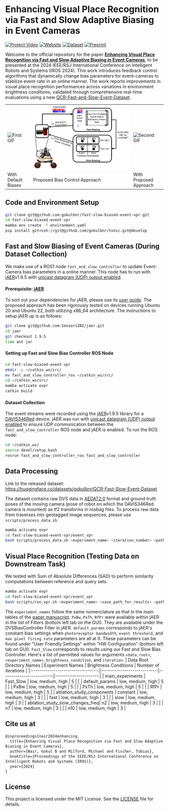 # Enhancing Visual Place Recognition via Fast and Slow Adaptive Biasing in Event Cameras

[![Project Video](https://img.shields.io/badge/Video-Watch-red)](https://www.youtube.com/watch?v=8D9gtHqteEQ) [![Website](https://img.shields.io/badge/Website-Visit-blue)](https://gokulbnr.github.io/publication/dvs-biasing-vpr) [![Dataset](https://img.shields.io/badge/Dataset-Download-green)](https://huggingface.co/datasets/gokulbnr/QCR-Fast-Slow-Event-Dataset) [![Preprint](https://img.shields.io/badge/Preprint-Read-orange)](https://arxiv.org/abs/2403.16425)

Welcome to the official repository for the paper [**Enhancing Visual Place Recognition via Fast and Slow Adaptive Biasing in Event Cameras**](https://arxiv.org/abs/2403.16425), to be presented at the 2024 IEEE/RSJ International Conference on Intelligent Robots and Systems (IROS 2024). This work introduces feedback control algorithms that dynamically change bias parameters for event-cameras to stabilize event-rate in an online manner. The work reports improvements in visual place recognition performances across variations in environment brightness conditions, validated through comprehensive real-time evaluations using a new [QCR-Fast-and-Slow-Event-Dataset](https://huggingface.co/datasets/gokulbnr/QCR-Fast-Slow-Event-Dataset).

<table>
  <tr>
    <td><img src="./assets/defaults.gif" alt="First GIF" width="100%"/></td>
    <td><img src="./assets/approach.png" alt="Image" width="100%"/></td>
    <td><img src="./assets/tuned.gif" alt="Second GIF" width="100%"/></td>
  </tr>
  <tr>
    <td>With Default Biases</td>
    <td>Proposed Bias Control Approach</td>
    <td>With Proposed Approach</td>
  </tr>
</table>


## Code and Environment Setup
```bash
git clone git@github.com:gokulbnr/fast-slow-biased-event-vpr.git
cd fast-slow-biased-event-vpr
mamba env create -f environment.yaml
pip install git+ssh://git@github.com/gokulbnr/tonic.git@develop
```

## Fast and Slow Biasing of Event Cameras (During Dataset Collection)
We make use of a ROS1 node `fast_and_slow_controller` to update Event-Camera bias parameters in a online manner. This node has to run with [jAER](https://github.com/SensorsINI/jaer)v1.9.5 with [unicast datagram (UDP) output enabled](https://docs.google.com/document/d/1fb7VA8tdoxuYqZfrPfT46_wiT1isQZwTHgX8O22dJ0Q/edit#heading=h.9zam901lyzxx).

#### Prerequisite: [jAER](https://github.com/SensorsINI/jaer)
To sort out your dependencies for jAER, please use its [user guide](https://docs.google.com/document/d/1fb7VA8tdoxuYqZfrPfT46_wiT1isQZwTHgX8O22dJ0Q/edit#heading=h.ukkzt7422992). The proposed approach has been rigorously tested on devices running Ubuntu 20 and Ubuntu 22, both utilizing x86_64 architecture. The instructions to setup jAER up is as follows: 
```bash
git clone git@github.com:SensorsINI/jaer.git
cd jaer
git checkout 1.9.5
time ant jar
```

#### Setting up Fast and Slow Bias Controller ROS Node
```bash
cd fast-slow-biased-event-vpr
mkdir -p ~/catkin_ws/src/
mv fast_and_slow_controller_ros ~/catkin_ws/src/
cd ~/catkin_ws/src/
mamba activate evpr
catkin build
```

#### Dataset Collection
The event streams were recorded using the [jAER](https://github.com/SensorsINI/jaer)v1.9.5 library for a [DAVIS346Red](https://inivation.com/wp-content/uploads/2019/08/DAVIS346.pdf) device. jAER was run with [unicast datagram (UDP) output enabled](https://docs.google.com/document/d/1fb7VA8tdoxuYqZfrPfT46_wiT1isQZwTHgX8O22dJ0Q/edit#heading=h.9zam901lyzxx) to ensure UDP communication between the `fast_and_slow_controller` ROS node and jAER is enabled. To run the ROS node: 
```bash
cd ~/catkin_ws/
source devel/setup.bash
rosrun fast_and_slow_controller_ros fast_and_slow_controller
```

## Data Processing
Link to the released dataset: https://huggingface.co/datasets/gokulbnr/QCR-Fast-Slow-Event-Dataset

The dataset contains raw DVS data in [AEDAT2.0](https://gitlab.com/inivation/docs/-/blob/master/source/software/software-advanced-usage/file-formats/aedat-2.0.md?ref_type=heads) format and ground truth poses of the moving camera (pose of robot on which the DAVIS346Red camera is mounted) as tf2 transforms in rosbag files. To process raw data from traverses into geotagged image sequences, please use `scripts/process_data.sh`.
```bash
mamba activate evpr
cd fast-slow-biased-event-vpr/event_vpr
bash scripts/process_data.sh <experiment_name> <iteration_number> <path_to_experiment_home> <save_path_for_processed_data>
```

## Visual Place Recognition (Testing Data on Downstream Task)
We tested with Sum of Absolute Differences (SAD) to perform similarity computations between reference and query sets.
```bash
mamba activate evpr
cd fast-slow-biased-event-vpr/event_vpr
bash scripts/run_vpr.sh <experiment_name> <save_path_for_results> <path_to_processed_data_root_directory> <brightness_condition>
```
The `experiment_names` follow the same nomenclature as that in the main tables of the [paper manuscript](https://arxiv.org/abs/2403.16425). `PxBw`, `PxTh`, `RfPr` were available within jAER in the list of Filters (bottom left tab on the GUI). They are available under the DVSBiasController Filter in jAER. `default_params` corresponds to jAER's constant bias settings when `photoreceptor bandwidth`, `event threshold`, and `max pixel firing rate` parameters are all at 0. These parameters can be found under "User Friendly Settings" within "HW Configuration" (bottom left tab on GUI). `Fast_Slow` corresponds to results using our Fast and Slow Bias Controller. Here's a list of permitted values for arguments `<data_root>`, `<experiment_name>`, `brightness_condition`, and `iteration`. 
| Data Root Directory Names       | Experiment Names          | Brightness Conditions  | Number of iterations |
|:---------------------------------:|:---------------------------:|:------------------------:|:---------------------:|
| main_experiments                | Fast_Slow                 | low, medium, high      | 5                    |
|                                 | default_params            | low, medium, high      | 5                    |
|                                 | PxBw                      | low, medium, high      | 5                    |
|                                 | PxTh                      | low, medium, high      | 5                    |
|                                 | RfPr                      | low, medium, high      | 5                    |
| ablation_study_components       | constant                  | low, medium, high      | 3                    |
|                                 | fast                      | low, medium, high      | 3                    |
|                                 | slow                      | low, medium, high      | 3                    |
| ablation_study_slow_changes_freq| n2                        | low, medium, high      | 3                    |
|                                 | n7                        | low, medium, high      | 3                    |
|                                 | n10                       | low, medium, high      | 3                    |

## Cite us at
```
@inproceedings{nair2024enhancing,
  title={Enhancing Visual Place Recognition via Fast and Slow Adaptive Biasing in Event Cameras},
  author={Nair, Gokul B and Milford, Michael and Fischer, Tobias},
  booktitle={Proceedings of the IEEE/RSJ International Conference on Intelligent Robots and Systems (IROS)},
  year={2024}
}
```

## License

This project is licensed under the MIT License. See the [LICENSE](LICENSE) file for details.
